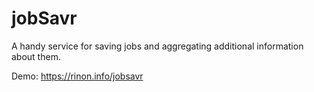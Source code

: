 jobSavr
=======

A handy service for saving jobs and aggregating additional information about them.

Demo: https://rinon.info/jobsavr